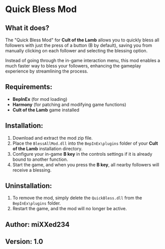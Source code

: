 # Quick Bless Mod

## What it does?
The "Quick Bless Mod" for **Cult of the Lamb** allows you to quickly bless all followers with just the press of a button (B by default), saving you from manually clicking on each follower and selecting the blessing option.

Instead of going through the in-game interaction menu, this mod enables a much faster way to bless your followers, enhancing the gameplay experience by streamlining the process.

## Requirements:
- **BepInEx** (for mod loading)
- **Harmony** (for patching and modifying game functions)
- **Cult of the Lamb** game installed

## Installation:

1. Download and extract the mod zip file.
2. Place the `BlessAllMod.dll` into the `BepInEx\plugins` folder of your **Cult of the Lamb** installation directory.
3. Configure your in-game **B key** in the controls settings if it is already bound to another function.
4. Start the game, and when you press the **B key**, all nearby followers will receive a blessing.

## Uninstallation:
1. To remove the mod, simply delete the `QuickBless.dll` from the `BepInEx\plugins` folder.
2. Restart the game, and the mod will no longer be active.

## Author: miXXed234

## Version: 1.0

